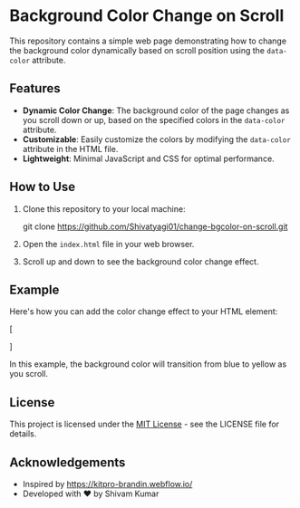 # Background Color Change on Scroll

This repository contains a simple web page demonstrating how to change the background color dynamically based on scroll position using the `data-color` attribute.

## Features

- **Dynamic Color Change**: The background color of the page changes as you scroll down or up, based on the specified colors in the `data-color` attribute.
- **Customizable**: Easily customize the colors by modifying the `data-color` attribute in the HTML file.
- **Lightweight**: Minimal JavaScript and CSS for optimal performance.

## How to Use

1. Clone this repository to your local machine:

    git clone https://github.com/Shivatyagi01/change-bgcolor-on-scroll.git


2. Open the `index.html` file in your web browser.

3. Scroll up and down to see the background color change effect.

## Example

Here's how you can add the color change effect to your HTML element:

[
<div data-color="blue yellow"></div>
]

In this example, the background color will transition from blue to yellow as you scroll.

## License

This project is licensed under the [MIT License](LICENSE) - see the LICENSE file for details.

## Acknowledgements

- Inspired by https://kitpro-brandin.webflow.io/
- Developed with ❤️ by Shivam Kumar